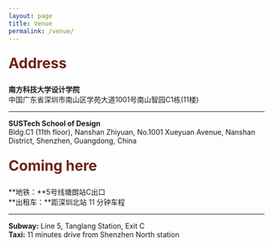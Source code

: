 ```yaml
---
layout: page
title: Venue
permalink: /venue/
---
```


<div class="section-title">
    <h1 class="custom-h1">Address</h1>
</div>

**南方科技大学设计学院**<br>
中国广东省深圳市南山区学苑大道1001号南山智园C1栋(11楼)<br>

---

**SUSTech School of Design**<br>
Bldg.C1 (11th floor), Nanshan Zhiyuan, No.1001 Xueyuan Avenue, Nanshan District, Shenzhen, Guangdong, China<br>



<div class="section-title">
    <h1 class="custom-h1">Coming here</h1>
</div>

**地铁：**5号线塘朗站C出口<br>
**出租车：**距深圳北站 11 分钟车程<br>

---

**Subway:** Line 5, Tanglang Station, Exit C<br>
**Taxi:** 11 minutes drive from Shenzhen North station<br>




<style>
/* 如果你想让每个标题在一个特定的区域或者容器中居中，你也可以使用 .section-title 类： */
.section-title {
    text-align: center; /* 这会使容器内的所有元素居中 */
}

.custom-h1 {
    font-size: 2em; /* 或其他你需要的大小 */
    font-weight: bold; /* 使文本加粗 */
    color: #6f2316; /* 设置文本颜色为红色 */
    text-align: left; /* 居中文本 */
    margin: 0; /* 移除默认的边距 */
    padding: 10px 0; /* 可选：添加一些上下填充 */
}

.section-content-left {
    color: black; /* 设置文本颜色为黑色 */
    text-align: left; /* 居中文本 */
    margin: 0; /* 移除默认的边距 */
    padding: 10px 0; /* 可选：添加一些上下填充 */
    font-size: 1.5em; /* 设置字体大小，根据需要调整 */
}
</style>
